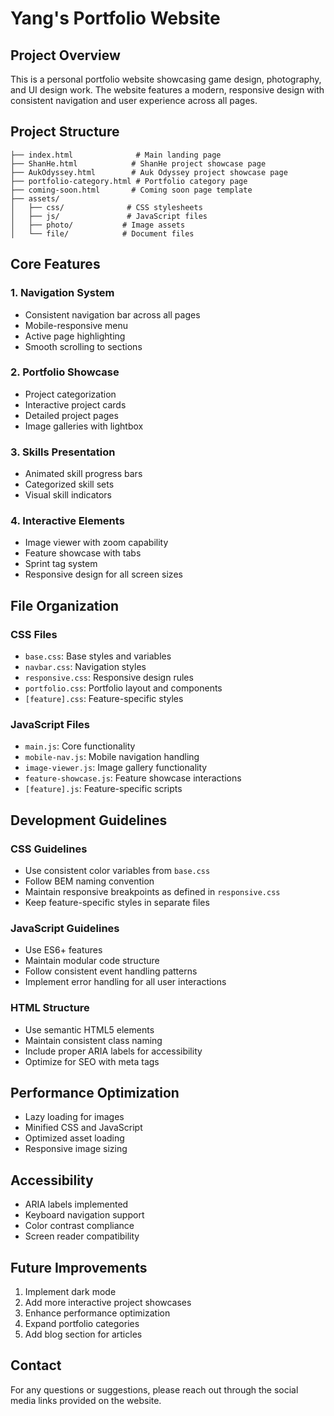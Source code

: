 # Yang's Portfolio Website

## Project Overview
This is a personal portfolio website showcasing game design, photography, and UI design work. The website features a modern, responsive design with consistent navigation and user experience across all pages.

## Project Structure
```
├── index.html              # Main landing page
├── ShanHe.html            # ShanHe project showcase page
├── AukOdyssey.html        # Auk Odyssey project showcase page
├── portfolio-category.html # Portfolio category page
├── coming-soon.html       # Coming soon page template
├── assets/
│   ├── css/              # CSS stylesheets
│   ├── js/               # JavaScript files
│   ├── photo/           # Image assets
│   └── file/            # Document files
```

## Core Features

### 1. Navigation System
- Consistent navigation bar across all pages
- Mobile-responsive menu
- Active page highlighting
- Smooth scrolling to sections

### 2. Portfolio Showcase
- Project categorization
- Interactive project cards
- Detailed project pages
- Image galleries with lightbox

### 3. Skills Presentation
- Animated skill progress bars
- Categorized skill sets
- Visual skill indicators

### 4. Interactive Elements
- Image viewer with zoom capability
- Feature showcase with tabs
- Sprint tag system
- Responsive design for all screen sizes

## File Organization

### CSS Files
- `base.css`: Base styles and variables
- `navbar.css`: Navigation styles
- `responsive.css`: Responsive design rules
- `portfolio.css`: Portfolio layout and components
- `[feature].css`: Feature-specific styles

### JavaScript Files
- `main.js`: Core functionality
- `mobile-nav.js`: Mobile navigation handling
- `image-viewer.js`: Image gallery functionality
- `feature-showcase.js`: Feature showcase interactions
- `[feature].js`: Feature-specific scripts

## Development Guidelines

### CSS Guidelines
- Use consistent color variables from `base.css`
- Follow BEM naming convention
- Maintain responsive breakpoints as defined in `responsive.css`
- Keep feature-specific styles in separate files

### JavaScript Guidelines
- Use ES6+ features
- Maintain modular code structure
- Follow consistent event handling patterns
- Implement error handling for all user interactions

### HTML Structure
- Use semantic HTML5 elements
- Maintain consistent class naming
- Include proper ARIA labels for accessibility
- Optimize for SEO with meta tags

## Performance Optimization
- Lazy loading for images
- Minified CSS and JavaScript
- Optimized asset loading
- Responsive image sizing

## Accessibility
- ARIA labels implemented
- Keyboard navigation support
- Color contrast compliance
- Screen reader compatibility

## Future Improvements
1. Implement dark mode
2. Add more interactive project showcases
3. Enhance performance optimization
4. Expand portfolio categories
5. Add blog section for articles

## Contact
For any questions or suggestions, please reach out through the social media links provided on the website. 
